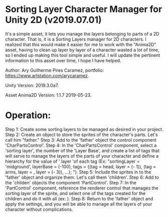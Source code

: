 # Sorting Layer Character Manager for Unity 2D (v2019.07.01)

It's a simple asset, it lets you manage the layers belonging to parts of a 2D character. That is, it is a Sorting Layers manager for 2D characters. I realized that this would make it easier for me to work with the "Anima2D" asset, having to clean up layer by layer of a character wasted a lot of time, so I ended up making this tool simple and useful. I will update the pertinent information to this asset over time, I hope I have helped. 

Author: Ary Guilherme Pires Caramez, portfolio: https://www.artstation.com/arycaramez.

Unity Version: 2019.3.0a7.

Asset Anima2D Version: 1.1.7 2019-05-23.

# Operation:

Step 1: Create some sorting layers to be managed as desired in your project.
Step 2: Create an object to store the sprites of the character's parts. Let's call him "father."
Step 3: Add to the 'father' object the control component 'CharPartsControl'.
Step 4: In the 'CharPartsControl' component, select a 'sorting layer', the number of the 'Layer Base', and create a list of tags that will serve to manage the layers of the parts of your character and define a hierarchy for the value of ' layer 'of each tag
(Ex: "sortingLayer = 'midground', layerBase = (-100), tags = {(tag = head, layer = (- 1)), (tag = arms, layer = , layer = (- 3)), ...}; ").
Step 5: Include the sprites in to the 'father' object and organize them. Let's call them 'children'.
Step 6: Add to the 'childen' objects the component 'PartControl'.
Step 7: In the 'PartControl' component, reference the renderer control that manages the sorting layer of the sprite, and select one of the tags created for the children and do it with all (ex: ).
Step 8: Return to the 'father' object and apply the settings, and you will be able to manage all the layers of your character without complications.
